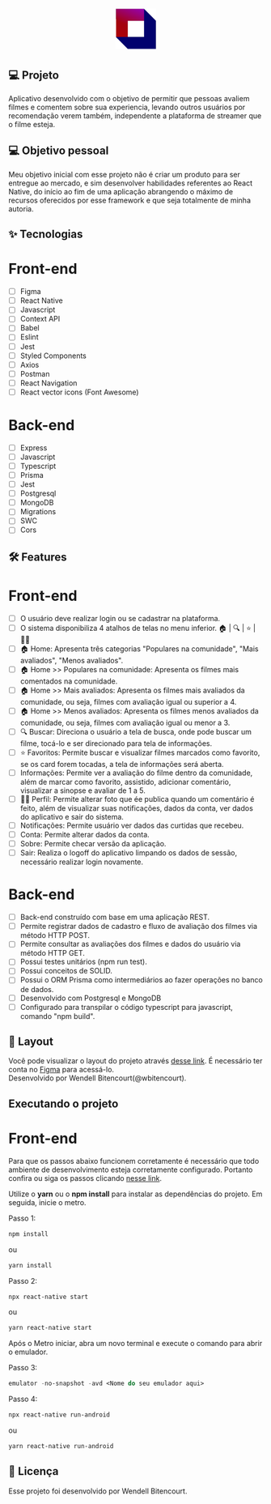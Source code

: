 <h1 align="center">
  <img alt="Rocketseat" height="80" title="DYMOVIE" src="dymovie-mobile/src/assets/logo264x262-noback.png" />
</h1>

## 💻 Projeto
Aplicativo desenvolvido com o objetivo de permitir que pessoas avaliem filmes e comentem sobre sua experiencia,
levando outros usuários por recomendação verem também, independente a plataforma de streamer que o filme esteja.

## 💻 Objetivo pessoal
Meu objetivo inicial com esse projeto não é criar um produto para ser entregue ao mercado, 
e sim desenvolver habilidades referentes ao React Native, do início ao fim de uma aplicação
abrangendo o máximo de recursos oferecidos por esse framework e que seja totalmente de minha autoria.

## ✨ Tecnologias

# Front-end
-   [ ] Figma
-   [ ] React Native
-   [ ] Javascript
-   [ ] Context API
-   [ ] Babel
-   [ ] Eslint
-   [ ] Jest
-   [ ] Styled Components
-   [ ] Axios
-   [ ] Postman
-   [ ] React Navigation
-   [ ] React vector icons (Font Awesome)

# Back-end
-   [ ] Express
-   [ ] Javascript
-   [ ] Typescript
-   [ ] Prisma
-   [ ] Jest
-   [ ] Postgresql
-   [ ] MongoDB
-   [ ] Migrations
-   [ ] SWC
-   [ ] Cors

## :hammer_and_wrench: Features 

# Front-end
-   [ ] O usuário deve realizar login ou se cadastrar na plataforma.
-   [ ] O sistema disponibiliza 4 atalhos de telas no menu inferior. 🏠 | 🔍 | ⭐ | 🙍‍♂️
-   [ ] 🏠 Home: Apresenta três categorias "Populares na comunidade", "Mais avaliados", "Menos avaliados".
-   [ ] 🏠 Home >> Populares na comunidade: Apresenta os filmes mais comentados na comunidade.
-   [ ] 🏠 Home >> Mais avaliados: Apresenta os filmes mais avaliados da comunidade, ou seja, filmes com avaliação igual ou superior a 4.
-   [ ] 🏠 Home >> Menos avaliados: Apresenta os filmes menos avaliados da comunidade, ou seja, filmes com avaliação igual ou menor a 3.
-   [ ] 🔍 Buscar: Direciona o usuário a tela de busca, onde pode buscar um filme, tocá-lo e ser direcionado para tela de informações.
-   [ ] ⭐ Favoritos: Permite buscar e visualizar filmes marcados como favorito, se os card forem tocadas, a tela de informações será aberta.
-   [ ] Informações: Permite ver a avaliação do filme dentro da comunidade, além de marcar como favorito, assistido, adicionar comentário, visualizar a sinopse e avaliar de 1 a 5.
-   [ ] 🙍‍♂️ Perfil: Permite alterar foto que ée publica quando um comentário é feito, além de visualizar suas notificações, dados da conta, ver dados do aplicativo e sair do sistema.
-   [ ] Notificações: Permite usuário ver dados das curtidas que recebeu.
-   [ ] Conta: Permite alterar dados da conta.
-   [ ] Sobre: Permite checar versão da aplicação.
-   [ ] Sair: Realiza o logoff do aplicativo limpando os dados de sessão, necessário realizar login novamente.

# Back-end
-   [ ] Back-end construído com base em uma aplicação REST.
-   [ ] Permite registrar dados de cadastro e fluxo de avaliação dos filmes via método HTTP POST.
-   [ ] Permite consultar as avaliações dos filmes e dados do usuário via método HTTP GET.
-   [ ] Possui testes unitários (npm run test).
-   [ ] Possui conceitos de SOLID.
-   [ ] Possui o ORM Prisma como intermediários ao fazer operações no banco de dados.
-   [ ] Desenvolvido com Postgresql e MongoDB
-   [ ] Configurado para transpilar o código typescript para javascript, comando "npm build".

## 🔖 Layout

Você pode visualizar o layout do projeto através [desse link](https://www.figma.com/file/OxBAc8sDO8JssN8c72oSmu/DYMOVIE?node-id=0%3A1). 
É necessário ter conta no [Figma](http://figma.com/) para acessá-lo.
<br />
Desenvolvido por Wendell Bitencourt(@wbitencourt).


## Executando o projeto

# Front-end
Para que os passos abaixo funcionem corretamente é necessário que todo ambiente de desenvolvimento esteja corretamente configurado.
Portanto confira ou siga os passos clicando [nesse link](https://reactnative.dev/docs/environment-setup). 

Utilize o **yarn** ou o **npm install** para instalar as dependências do projeto.
Em seguida, inicie o metro.

Passo 1:
```cl
npm install
```
ou

```cl
yarn install
```

Passo 2:
```cl
npx react-native start
```
ou

```cl
yarn react-native start
```

Após o Metro iniciar, abra um novo terminal e execute o comando para abrir o emulador.

Passo 3:
 ```cl
emulator -no-snapshot -avd <Nome do seu emulador aqui>
```

Passo 4:
 ```cl
npx react-native run-android
```
ou

 ```cl
yarn react-native run-android
```

## 📄 Licença

Esse projeto foi desenvolvido por Wendell Bitencourt.

<br />
